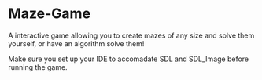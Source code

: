 # Maze-Game

A interactive game allowing you to create mazes of any size and solve them yourself, or have an algorithm solve them!

Make sure you set up your IDE to accomadate SDL and SDL_Image before running the game.
